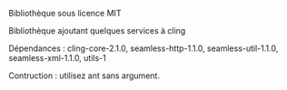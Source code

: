 Bibliothèque sous licence MIT

Bibliothèque ajoutant quelques services à cling

Dépendances : cling-core-2.1.0, seamless-http-1.1.0, seamless-util-1.1.0, seamless-xml-1.1.0, utils-1

Contruction : utilisez ant sans argument.
